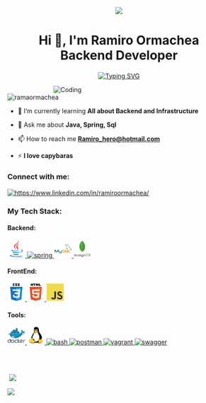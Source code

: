 <p align="center">
    <img src="https://64.media.tumblr.com/6b9d5fbcc7d6ebe2c3636ed25a550787/f02e19988b551a66-43/s1280x1920/311bc898f00d0bea349351a7a36333f9f659f645.gifv" width="700">
</p>

<h1 align="center">Hi 👋, I'm Ramiro Ormachea <br>
    Backend Developer</h1>
    
   <p align="center">
    <a href="https://git.io/typing-svg">
        <img src="https://readme-typing-svg.demolab.com?font=Serif&weight=800&pause=1000&color=FFFFFF&background=567FFF00&center=true&width=435&lines=A+dedicated+student+from+Argentina;Always+learning+something+new;Passionate+about+technology;Curious+mind%2C+endless+possibilities" alt="Typing SVG" style="vertical-align: middle;">
    </a>
</p>

<img align="right" alt="Coding" width="400" src="https://i.pinimg.com/originals/96/c4/1d/96c41d290b7a0cd5d80ceebc3aaf9d15.gif">

<p align="left"> <img src="https://komarev.com/ghpvc/?username=ramaormachea&label=Profile%20views&color=0e75b6&style=flat" alt="ramaormachea" /> </p>

- 🌱 I’m currently learning **All about Backend and Infrastructure**

- 💬 Ask me about **Java, Spring, Sql**

- 📫 How to reach me **Ramiro_hero@hotmail.com**

- ⚡ **I love capybaras**

<h3 align="left">Connect with me:</h3>
<p align="left">
<a href="https://www.linkedin.com/in/ramiroormachea/" target="blank"><img align="center" src="https://raw.githubusercontent.com/rahuldkjain/github-profile-readme-generator/master/src/images/icons/Social/linked-in-alt.svg" alt="https://www.linkedin.com/in/ramiroormachea/" height="30" width="40" /></a>
</p>

<h3 align="left">My Tech Stack:</h3>
<h4 align="left">Backend:</h4>
<p align="left"> 
    <a href="https://www.java.com" target="_blank" rel="noreferrer"> 
        <img src="https://raw.githubusercontent.com/devicons/devicon/master/icons/java/java-original.svg" alt="java" width="40" height="40"/> 
    </a> 
    <a href="https://spring.io/" target="_blank" rel="noreferrer"> 
        <img src="https://www.vectorlogo.zone/logos/springio/springio-icon.svg" alt="spring" width="40" height="40"/> 
    </a> 
    <a href="https://www.mysql.com/" target="_blank" rel="noreferrer"> 
        <img src="https://raw.githubusercontent.com/devicons/devicon/master/icons/mysql/mysql-original-wordmark.svg" alt="mysql" width="40" height="40"/> 
    </a>
    <a href="https://www.mongodb.com/" target="_blank" rel="noreferrer"> 
        <img src="https://raw.githubusercontent.com/devicons/devicon/master/icons/mongodb/mongodb-original-wordmark.svg" alt="mongodb" width="40" height="40"/> 
    </a> 
</p>

<h4 align="left">FrontEnd:</h4>
<p align="left"> 
    <a href="https://www.w3schools.com/css/" target="_blank" rel="noreferrer"> 
        <img src="https://raw.githubusercontent.com/devicons/devicon/master/icons/css3/css3-original-wordmark.svg" alt="css3" width="40" height="40"/> 
    </a> 
    <a href="https://www.w3.org/html/" target="_blank" rel="noreferrer"> 
        <img src="https://raw.githubusercontent.com/devicons/devicon/master/icons/html5/html5-original-wordmark.svg" alt="html5" width="40" height="40"/> 
    </a> 
    <a href="https://developer.mozilla.org/en-US/docs/Web/JavaScript" target="_blank" rel="noreferrer"> 
        <img src="https://raw.githubusercontent.com/devicons/devicon/master/icons/javascript/javascript-original.svg" alt="javascript" width="40" height="40"/> 
    </a> 
  
</p>

<h4 align="left">Tools:</h4>
<p align="left"> 
    <a href="https://www.docker.com/" target="_blank" rel="noreferrer"> 
        <img src="https://raw.githubusercontent.com/devicons/devicon/master/icons/docker/docker-original-wordmark.svg" alt="docker" width="40" height="40"/> 
    <a href="https://www.linux.org/" target="_blank" rel="noreferrer"> 
        <img src="https://raw.githubusercontent.com/devicons/devicon/master/icons/linux/linux-original.svg" alt="linux" width="40" height="40"/> 
    </a> 
    <a href="https://www.gnu.org/software/bash/" target="_blank" rel="noreferrer"> 
        <img src="https://www.vectorlogo.zone/logos/gnu_bash/gnu_bash-icon.svg" alt="bash" width="40" height="40"/> 
    </a> 
     <a href="https://www.postman.com" target="_blank" rel="noreferrer"> 
        <img src="https://www.vectorlogo.zone/logos/getpostman/getpostman-icon.svg" alt="postman" width="40" height="40"/>
    </a> 
    <a href="https://www.vagrantup.com" target="_blank" rel="noreferrer"> 
        <img src="https://www.vectorlogo.zone/logos/vagrantup/vagrantup-icon.svg" alt="vagrant" width="40" height="40" height="40"/>
    </a> 
    <a href="https://swagger.io" target="_blank" rel="noreferrer"> 
        <img src="https://raw.githubusercontent.com/gilbarbara/logos/da96ad61116f1c9178dee389ae55254277a45eb3/logos/swagger.svg" alt="swagger" width="40" height="40" height="40"/>
    </a> 


</p>

<br>
<br>
<p>&nbsp;<img align="center" src="https://github-readme-stats.vercel.app/api?username=RamaOrmachea&title_color=f5f5f5&text_color=f5f5f5&icon_color=f5f5f5&border_color=9a7d0a&bg_color=-52,87ceeb,662dcd" /></p>

<p><img align="center" src="https://streak-stats.demolab.com?user=RamaOrmachea&border_radius=5.1&background=45%2C87CEEB%2C662DCD&border=EBEBEB&currStreakNum=FFA500&ring=FFA500&fire=FFA500&sideNums=EBEBEB&currStreakLabel=FFA500&sideLabels=EBEBEB&dates=EBEBEB"/></p>
